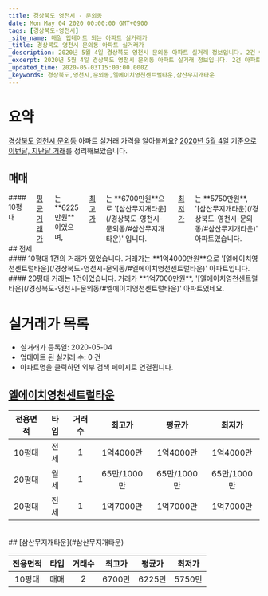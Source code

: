 ```yaml
---
title: 경상북도 영천시 - 문외동
date: Mon May 04 2020 00:00:00 GMT+0900
tags: [경상북도-영천시]
_site_name: 매일 업데이트 되는 아파트 실거래가
_title: 경상북도 영천시 문외동 아파트 실거래가
_description: 2020년 5월 4일 경상북도 영천시 문외동 아파트 실거래 정보입니다. 2건 아파트 정보가 있습니다.
_excerpt: 2020년 5월 4일 경상북도 영천시 문외동 아파트 실거래 정보입니다. 2건 아파트 정보가 있습니다.
_updated_time: 2020-05-03T15:00:00.000Z
_keywords: 경상북도,영천시,문외동,엘에이치영천센트럴타운,삼산무지개타운
---
```





# 요약
<ins>경상북도 영천시 문외동</ins> 아파트 실거래 가격을 알아볼까요? <ins>2020년 5월 4일</ins> 기준으로 <ins>이번달, 지난달 거래</ins>를 정리해보았습니다.

## 매매
<div class="container">
<div class="twelve columns" markdown="1">
#### 10평대
<ins>평균 거래가</ins>는 **6225만원**이었으며, <ins>최고가</ins>는 **6700만원**으로 '[삼산무지개타운](/경상북도-영천시-문외동/#삼산무지개타운)' 입니다. <ins>최저가</ins>는 **5750만원**, '[삼산무지개타운](/경상북도-영천시-문외동/#삼산무지개타운)' 아파트였습니다.
</div>
</div>
## 전세
<div class="container">
<div class="six columns" markdown="1">
#### 10평대
1건의 거래가 있었습니다. 거래가는 **1억4000만원**으로 '[엘에이치영천센트럴타운](/경상북도-영천시-문외동/#엘에이치영천센트럴타운)' 아파트입니다.
</div>
<div class="six columns" markdown="1">
#### 20평대
거래는 1건이었습니다. 거래가 **1억7000만원**, '[엘에이치영천센트럴타운](/경상북도-영천시-문외동/#엘에이치영천센트럴타운)' 아파트였네요.
</div>
</div>



# 실거래가 목록
- 실거래가 등록일: 2020-05-04
- 업데이트 된 실거래 수: 0 건
- 아파트명을 클릭하면 외부 검색 페이지로 연결됩니다.

## [엘에이치영천센트럴타운](#엘에이치영천센트럴타운)

|전용면적|타입|거래수|최고가|평균가|최저가|
|:---:|:---:|:---:|:---:|:---:|:---:|
|10평대|<span class="deal-type-2">전세</span>|1|1억4000만|1억4000만|1억4000만|
|20평대|<span class="deal-type-3">월세</span>|1|65만/1000만|65만/1000만|65만/1000만|
|20평대|<span class="deal-type-2">전세</span>|1|1억7000만|1억7000만|1억7000만|

<br/>
## [삼산무지개타운](#삼산무지개타운)

|전용면적|타입|거래수|최고가|평균가|최저가|
|:---:|:---:|:---:|:---:|:---:|:---:|
|10평대|<span class="deal-type-1">매매</span>|2|6700만|6225만|5750만|

<br/>




